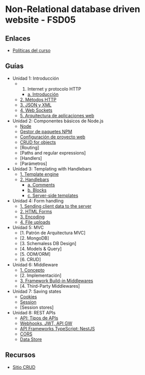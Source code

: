 # Non-Relational database driven website - FSD05

## Enlaces

  * [Políticas del curso](https://aulavirtual.espol.edu.ec/files/3607800/download?download_frd=1)

## Guías

* Unidad 1: Introducción 
  * 1. Internet y protocolo HTTP
    * [a. Introducción](guias/unidad1/guia1_1.md) 
  * [2. Métodos HTTP](guias/unidad1/guia1_3.md)
  * [3. JSON y XML](guias/xml_json.md)
  * [4. Web Sockets](guias/unidad1/guia1_4.md)
  * [5. Arquitectura de aplicaciones web](guias/unidad1/guia1_2.md) 
* Unidad 2: Componentes básicos de Node.js
  * [Node](guias/guias2/guia2_1.md)
  * [Gestor de paquetes NPM](guias/guias2/guia2_2.md)
  * [Configuración de proyecto web](guias/guias2/guia2_3.md)
  * [CRUD for objects](guias/guias2/guia2_5.md)
  * [Routing]
  * [Paths and regular expressions]
  * [Handlers]
  * [Parámetros]
* Unidad 3: Templating with Handlebars 
  * [1. Template engine](guias/guias3/guia3_1.md)
  * [2. Handlebars](guias/guias3/guia3_2/guia3_2.md)
    * [a. Comments](guias/guias3/guia3_2/guia3_2_1.md)
    * [b. Blocks](guias/guias3/guia3_2/guia3_2_2.md)
    * [c. Server-side templates](guias/guias3/guia3_2/guia3_2_3.md)
* Unidad 4: Form handling
  * [1. Sending client data to the server](guias/guias4/guia4_1.md)
  * [2. HTML Forms](guias/guias4/guia4_2.md)
  * [3. Encoding](guias/guias4/guia4_3.md)
  * [4. File uploads](guias/guias4/guia4_4.md)
* Unidad 5: MVC 
  * [1. Patrón de Arquitectura MVC]
  * [2. MongoDB]
  * [3. Schemaless DB Design]
  * [4. Models & Query]
  * [5. ODM/ORM]
  * [6. CRUD]
* Unidad 6: Middleware
  * [1. Concepto](guias/guias7/guia7_1.md)
  * [2. Implementación]
  * [3. Framework Build-in Middlewares](guias/guias7/guia7_2.md)
  * [4. Third-Party Middlewares]
* Unidad 7: Saving states 
  * [Cookies](guias/guias6/guia6_1.md)
  * [Session](guias/guias6/guia6_2.md)
  * [Session stores]
* Unidad 8: REST APIs
  * [API: Tipos de APIs](guias/tipos_apis.md)
  * [Webhooks, JWT, API GW](guias/webhooks_jwt_gw.md)
  * [API Frameworks TypeScript: NestJS](guias/typeScript.md)
  * [CORS](guias/cors.md)
  * [Data Store](guias/data_store.md)
## Recursos
* [Sitio CRUD](guias/recursos/sitio-CRUD.rar)